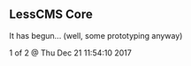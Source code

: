 LessCMS Core
------------

It has begun... (well, some prototyping anyway)

1 of 2 @ Thu Dec 21 11:54:10 2017
